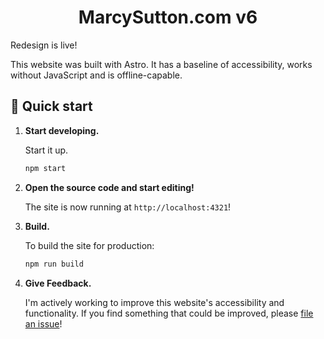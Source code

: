 <h1 align="center">
  MarcySutton.com v6
</h1>
<p>Redesign is live!</p>

<p>This website was built with Astro. It has a baseline of accessibility, works without JavaScript and is offline-capable.</p>

## 🚀 Quick start


1.  **Start developing.**

    Start it up.

    ```sh
    npm start
    ```

1.  **Open the source code and start editing!**

    The site is now running at `http://localhost:4321`!


1.  **Build.**

    To build the site for production:

    ```sh
    npm run build
    ```

1. **Give Feedback.**

    I'm actively working to improve this website's accessibility and functionality. If you find something that could be improved, please [file an issue](./issues/new)!